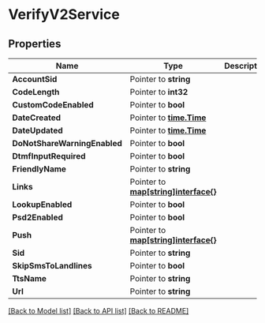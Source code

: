 # VerifyV2Service

## Properties

Name | Type | Description | Notes
------------ | ------------- | ------------- | -------------
**AccountSid** | Pointer to **string** |  | [optional] 
**CodeLength** | Pointer to **int32** |  | [optional] 
**CustomCodeEnabled** | Pointer to **bool** |  | [optional] 
**DateCreated** | Pointer to [**time.Time**](time.Time.md) |  | [optional] 
**DateUpdated** | Pointer to [**time.Time**](time.Time.md) |  | [optional] 
**DoNotShareWarningEnabled** | Pointer to **bool** |  | [optional] 
**DtmfInputRequired** | Pointer to **bool** |  | [optional] 
**FriendlyName** | Pointer to **string** |  | [optional] 
**Links** | Pointer to [**map[string]interface{}**](.md) |  | [optional] 
**LookupEnabled** | Pointer to **bool** |  | [optional] 
**Psd2Enabled** | Pointer to **bool** |  | [optional] 
**Push** | Pointer to [**map[string]interface{}**](.md) |  | [optional] 
**Sid** | Pointer to **string** |  | [optional] 
**SkipSmsToLandlines** | Pointer to **bool** |  | [optional] 
**TtsName** | Pointer to **string** |  | [optional] 
**Url** | Pointer to **string** |  | [optional] 

[[Back to Model list]](../README.md#documentation-for-models) [[Back to API list]](../README.md#documentation-for-api-endpoints) [[Back to README]](../README.md)


